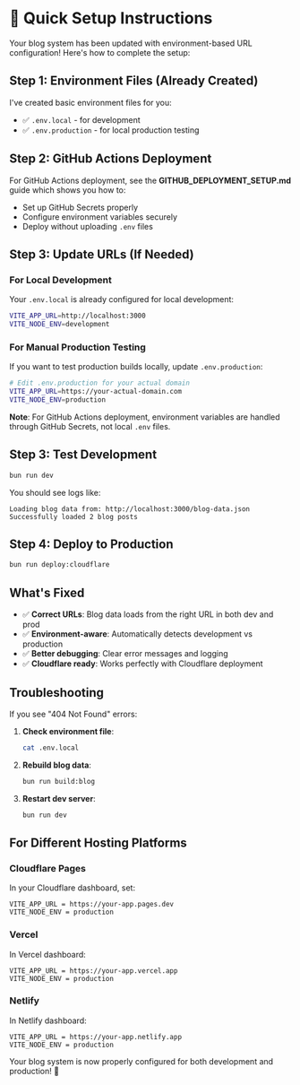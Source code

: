 # 🚀 Quick Setup Instructions

Your blog system has been updated with environment-based URL configuration! Here's how to complete the setup:

## Step 1: Environment Files (Already Created)

I've created basic environment files for you:

- ✅ `.env.local` - for development
- ✅ `.env.production` - for local production testing

## Step 2: GitHub Actions Deployment

For GitHub Actions deployment, see the **GITHUB_DEPLOYMENT_SETUP.md** guide which shows you how to:
- Set up GitHub Secrets properly
- Configure environment variables securely
- Deploy without uploading `.env` files

## Step 3: Update URLs (If Needed)

### For Local Development
Your `.env.local` is already configured for local development:
```bash
VITE_APP_URL=http://localhost:3000
VITE_NODE_ENV=development
```

### For Manual Production Testing
If you want to test production builds locally, update `.env.production`:
```bash
# Edit .env.production for your actual domain
VITE_APP_URL=https://your-actual-domain.com
VITE_NODE_ENV=production
```

**Note**: For GitHub Actions deployment, environment variables are handled through GitHub Secrets, not local `.env` files.

## Step 3: Test Development

```bash
bun run dev
```

You should see logs like:
```
Loading blog data from: http://localhost:3000/blog-data.json
Successfully loaded 2 blog posts
```

## Step 4: Deploy to Production

```bash
bun run deploy:cloudflare
```

## What's Fixed

- ✅ **Correct URLs**: Blog data loads from the right URL in both dev and prod
- ✅ **Environment-aware**: Automatically detects development vs production
- ✅ **Better debugging**: Clear error messages and logging
- ✅ **Cloudflare ready**: Works perfectly with Cloudflare deployment

## Troubleshooting

If you see "404 Not Found" errors:

1. **Check environment file**:
   ```bash
   cat .env.local
   ```

2. **Rebuild blog data**:
   ```bash
   bun run build:blog
   ```

3. **Restart dev server**:
   ```bash
   bun run dev
   ```

## For Different Hosting Platforms

### Cloudflare Pages
In your Cloudflare dashboard, set:
```
VITE_APP_URL = https://your-app.pages.dev
VITE_NODE_ENV = production
```

### Vercel
In Vercel dashboard:
```
VITE_APP_URL = https://your-app.vercel.app
VITE_NODE_ENV = production
```

### Netlify
In Netlify dashboard:
```
VITE_APP_URL = https://your-app.netlify.app
VITE_NODE_ENV = production
```

Your blog system is now properly configured for both development and production! 🎉 